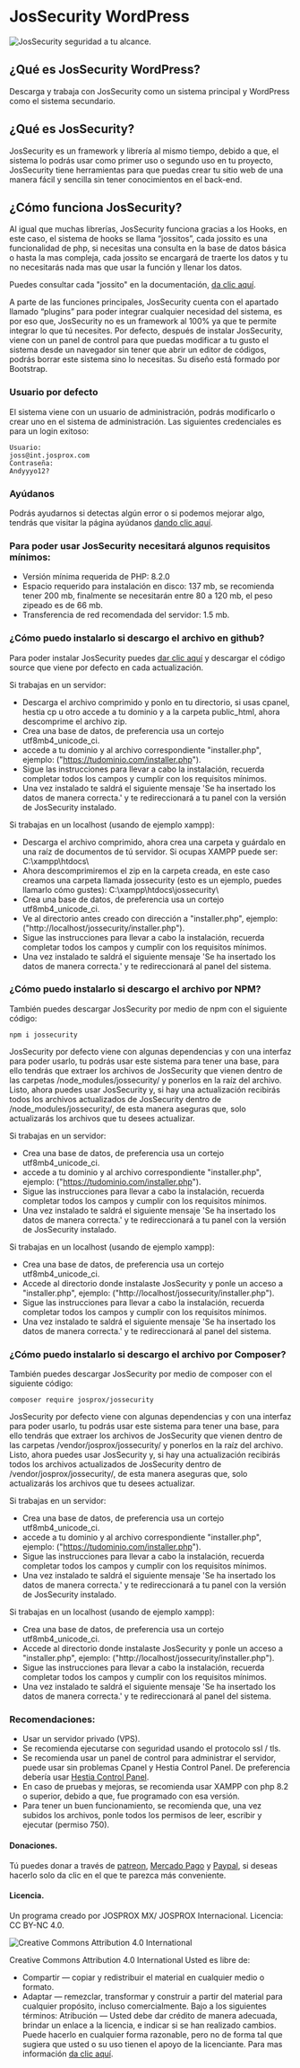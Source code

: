 # JosSecurity WordPress

<img src="./resourses/img/logo%20azul/cover.png" alt="JosSecurity seguridad a tu alcance."/>

## ¿Qué es JosSecurity WordPress?

Descarga y trabaja con JosSecurity como un sistema principal y WordPress como el sistema secundario.

## ¿Qué es JosSecurity?

JosSecurity es un framework y librería al mismo tiempo, debido a que, el sistema lo podrás usar como primer uso o segundo uso en tu proyecto, JosSecurity tiene herramientas para que puedas crear tu sitio web de una manera fácil y sencilla sin tener conocimientos en el back-end.

## ¿Cómo funciona JosSecurity?

Al igual que muchas librerías, JosSecurity funciona gracias a los Hooks, en este caso, el sistema de hooks se llama “jossitos”, cada jossito es una funcionalidad de php, si necesitas una consulta en la base de datos básica o hasta la mas compleja, cada jossito se encargará de traerte los datos y tu no necesitarás nada mas que usar la función y llenar los datos.

Puedes consultar cada "jossito" en la documentación, <a href="https://jossecurity.josprox.com/documentacion">da clic aquí</a>.

A parte de las funciones principales, JosSecurity cuenta con el apartado llamado “plugins” para poder integrar cualquier necesidad del sistema, es por eso que, JosSecurity no es un framework al 100% ya que te permite integrar lo que tú necesites.
Por defecto, después de instalar JosSecurity, viene con un panel de control para que puedas modificar a tu gusto el sistema desde un navegador sin tener que abrir un editor de códigos, podrás borrar este sistema sino lo necesitas. Su diseño está formado por Bootstrap.

### Usuario por defecto
El sistema viene con un usuario de administración, podrás modificarlo o crear uno en el sistema de administración.
Las siguientes credenciales es para un login exitoso:

	Usuario:
	joss@int.josprox.com
	Contraseña:
	Andyyyo12?

### Ayúdanos
Podrás ayudarnos si detectas algún error o si podemos mejorar algo, tendrás que visitar la página ayúdanos <a href="https://jossecurity.josprox.com/ayudanos/">dando clic aquí</a>.
### Para poder usar JosSecurity necesitará algunos requisitos mínimos:

- Versión mínima requerida de PHP: 8.2.0
- Espacio requerido para instalación en disco: 137 mb, se recomienda tener 200 mb, finalmente se necesitarán entre 80 a 120 mb, el peso zipeado es de 66 mb.
- Transferencia de red recomendada del servidor: 1.5 mb.

### ¿Cómo puedo instalarlo si descargo el archivo en github?

Para poder instalar JosSecurity puedes <a href="https://github.com/josprox/JosSecurity/releases">dar clic aquí</a> y descargar el código source que viene por defecto en cada actualización.

Si trabajas en un servidor:
- Descarga el archivo comprimido y ponlo en tu directorio, si usas cpanel, hestia cp u otro accede a tu dominio y a la carpeta public_html, ahora descomprime el archivo zip.
- Crea una base de datos, de preferencia usa un cortejo utf8mb4_unicode_ci.
- accede a tu dominio y al archivo correspondiente "installer.php", ejemplo: ("https://tudominio.com/installer.php").
- Sigue las instrucciones para llevar a cabo la instalación, recuerda completar todos los campos y cumplir con los requisitos mínimos.
- Una vez instalado te saldrá el siguiente mensaje 'Se ha insertado los datos de manera correcta.' y te redireccionará a tu panel con la versión de JosSecurity instalado.

Si trabajas en un localhost (usando de ejemplo xampp):
- Descarga el archivo comprimido, ahora crea una carpeta y guárdalo en una raíz de documentos de tú servidor. Si ocupas XAMPP puede ser: C:\xampp\htdocs\
- Ahora descomprimiremos el zip en la carpeta creada, en este caso creamos una carpeta llamada jossecurity (esto es un ejemplo, puedes llamarlo cómo gustes): C:\xampp\htdocs\jossecurity\
- Crea una base de datos, de preferencia usa un cortejo utf8mb4_unicode_ci.
- Ve al directorio antes creado con dirección a "installer.php", ejemplo: ("http://localhost/jossecurity/installer.php").
- Sigue las instrucciones para llevar a cabo la instalación, recuerda completar todos los campos y cumplir con los requisitos mínimos.
- Una vez instalado te saldrá el siguiente mensaje 'Se ha insertado los datos de manera correcta.' y te redireccionará al panel del sistema.

### ¿Cómo puedo instalarlo si descargo el archivo por NPM?

También puedes descargar JosSecurity por medio de npm con el siguiente código:

	npm i jossecurity

JosSecurity por defecto viene con algunas dependencias y con una interfaz para poder usarlo, tu podrás usar este sistema para tener una base, para ello tendrás que extraer los archivos de JosSecurity que vienen dentro de las carpetas /node_modules/jossecurity/ y ponerlos en la raíz del archivo. Listo, ahora puedes usar JosSecurity y, si hay una actualización recibirás todos los archivos actualizados de JosSecurity dentro de /node_modules/jossecurity/, de esta manera aseguras que, solo actualizarás los archivos que tu desees actualizar.

Si trabajas en un servidor:
- Crea una base de datos, de preferencia usa un cortejo utf8mb4_unicode_ci.
- accede a tu dominio y al archivo correspondiente "installer.php", ejemplo: ("https://tudominio.com/installer.php").
- Sigue las instrucciones para llevar a cabo la instalación, recuerda completar todos los campos y cumplir con los requisitos mínimos.
- Una vez instalado te saldrá el siguiente mensaje 'Se ha insertado los datos de manera correcta.' y te redireccionará a tu panel con la versión de JosSecurity instalado.

Si trabajas en un localhost (usando de ejemplo xampp):
- Crea una base de datos, de preferencia usa un cortejo utf8mb4_unicode_ci.
- Accede al directorio donde instalaste JosSecurity y ponle un acceso a "installer.php", ejemplo: ("http://localhost/jossecurity/installer.php").
- Sigue las instrucciones para llevar a cabo la instalación, recuerda completar todos los campos y cumplir con los requisitos mínimos.
- Una vez instalado te saldrá el siguiente mensaje 'Se ha insertado los datos de manera correcta.' y te redireccionará al panel del sistema.

### ¿Cómo puedo instalarlo si descargo el archivo por Composer?

También puedes descargar JosSecurity por medio de composer con el siguiente código:

	composer require josprox/jossecurity

JosSecurity por defecto viene con algunas dependencias y con una interfaz para poder usarlo, tu podrás usar este sistema para tener una base, para ello tendrás que extraer los archivos de JosSecurity que vienen dentro de las carpetas /vendor/josprox/jossecurity/ y ponerlos en la raíz del archivo. Listo, ahora puedes usar JosSecurity y, si hay una actualización recibirás todos los archivos actualizados de JosSecurity dentro de /vendor/josprox/jossecurity/, de esta manera aseguras que, solo actualizarás los archivos que tu desees actualizar.

Si trabajas en un servidor:
- Crea una base de datos, de preferencia usa un cortejo utf8mb4_unicode_ci.
- accede a tu dominio y al archivo correspondiente "installer.php", ejemplo: ("https://tudominio.com/installer.php").
- Sigue las instrucciones para llevar a cabo la instalación, recuerda completar todos los campos y cumplir con los requisitos mínimos.
- Una vez instalado te saldrá el siguiente mensaje 'Se ha insertado los datos de manera correcta.' y te redireccionará a tu panel con la versión de JosSecurity instalado.

Si trabajas en un localhost (usando de ejemplo xampp):
- Crea una base de datos, de preferencia usa un cortejo utf8mb4_unicode_ci.
- Accede al directorio donde instalaste JosSecurity y ponle un acceso a "installer.php", ejemplo: ("http://localhost/jossecurity/installer.php").
- Sigue las instrucciones para llevar a cabo la instalación, recuerda completar todos los campos y cumplir con los requisitos mínimos.
- Una vez instalado te saldrá el siguiente mensaje 'Se ha insertado los datos de manera correcta.' y te redireccionará al panel del sistema.

### Recomendaciones:

- Usar un servidor privado (VPS).
- Se recomienda ejecutarse con seguridad usando el protocolo ssl / tls.
- Se recomienda usar un panel de control para administrar el servidor, puede usar sin problemas Cpanel y Hestia Control Panel. De preferencia debería usar <a href="https://hestiacp.com/">Hestia Control Panel</a>.
- En caso de pruebas y mejoras, se recomienda usar XAMPP con php 8.2 o superior, debido a que, fue programado con esa versión.
- Para tener un buen funcionamiento, se recomienda que, una vez subidos los archivos, ponle todos los permisos de leer, escribir y ejecutar (permiso 750).

#### Donaciones.

Tú puedes donar a través de <a href="https://www.patreon.com/jossestrada">patreon</a>, <a href="https://mpago.la/2gsWWYW">Mercado Pago</a> y <a href="http://paypal.me/JOSPROXMX">Paypal</a>, si deseas hacerlo solo da clic en el que te parezca más conveniente.

#### Licencia.

Un programa creado por JOSPROX MX/ JOSPROX Internacional.
Licencia: CC BY-NC 4.0.

<img src="./resourses/img/byncsa.jpg" alt="Creative Commons Attribution 4.0 International"/>

Creative Commons Attribution 4.0 International
Usted es libre de:
- Compartir — copiar y redistribuir el material en cualquier medio o formato.
- Adaptar — remezclar, transformar y construir a partir del material para cualquier propósito, incluso comercialmente.
Bajo a los siguientes términos:
Atribución — Usted debe dar crédito de manera adecuada, brindar un enlace a la licencia, e indicar si se han realizado cambios. Puede hacerlo en cualquier forma razonable, pero no de forma tal que sugiera que usted o su uso tienen el apoyo de la licenciante.
Para mas información <a href="https://spdx.org/licenses/CC-BY-4.0.html">da clic aquí</a>.